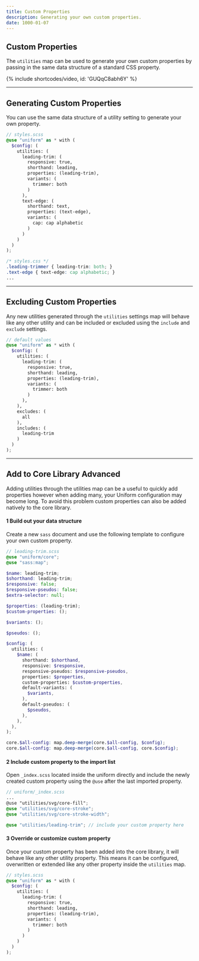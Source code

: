 ```yaml
---
title: Custom Properties
description: Generating your own custom properties.
date: 1000-01-07
---
```


## Custom Properties

The `utilities` map can be used to generate your own custom properties by passing in the same data structure of a standard CSS property.

{% include shortcodes/video, id: 'GUQqC8abh6Y' %}

---

## Generating Custom Properties

You can use the same data structure of a utility setting to generate your own property.

```scss
// styles.scss
@use "uniform" as * with (
  $config: (
    utilities: (
      leading-trim: (
        responsive: true,
        shorthand: leading,
        properties: (leading-trim),
        variants: (
          trimmer: both
        )
      ),
      text-edge: (
        shorthand: text,
        properties: (text-edge),
        variants: (
          cap: cap alphabetic
        )
      )
    )
  )
);
```

```css
/* styles.css */
.leading-trimmer { leading-trim: both; }
.text-edge { text-edge: cap alphabetic; }
...
```

---

## Excluding Custom Properties

Any new utilities generated through the `utilities` settings map will behave like any other utility and can be included or excluded using the `include` and `exclude` settings.

```scss
// default values
@use "uniform" as * with (
  $config: (
    utilities: (
      leading-trim: (
        responsive: true,
        shorthand: leading,
        properties: (leading-trim),
        variants: (
          trimmer: both
        )
      ),
    ),
    excludes: (
      all
    ),
    includes: (
      leading-trim
    )
  )
);
```

---

## Add to Core Library <span class="ml-6 inline-flex align-items-center px-8 h-20 font-sm leading-0 font-bold radius-round bg-blue bg-brighten-500 text-white align-middle">Advanced</span>

Adding utilities through the utilities map can be a useful to quickly add properties however when adding many, your Uniform configuration may become long. To avoid this problem custom properties can also be added natively to the core library.

<h4><span class="w-24 h-24 mr-8 inline-flex align-items-center justify-content-center font-sm font-700 leading-0 bg-silver-200 leading-0 text-black radius-round">1</span> Build out your data structure</h4>

Create a new `sass` document and use the following template to configure your own custom property.

```scss
// leading-trim.scss
@use "uniform/core";
@use "sass:map";

$name: leading-trim;
$shorthand: leading-trim;
$responsive: false;
$responsive-pseudos: false;
$extra-selector: null;

$properties: (leading-trim);
$custom-properties: ();

$variants: ();

$pseudos: ();

$config: (
  utilities: (
    $name: (
      shorthand: $shorthand,
      responsive: $responsive,
      responsive-pseudos: $responsive-pseudos,
      properties: $properties,
      custom-properties: $custom-properties,
      default-variants: (
        $variants,
      ),
      default-pseudos: (
        $pseudos,
      ),
    ),
  ),
);

core.$all-config: map.deep-merge(core.$all-config, $config);
core.$all-config: map.deep-merge(core.$all-config, core.$config);
```

<h4><span class="w-24 h-24 mr-8 inline-flex align-items-center justify-content-center font-sm font-700 leading-0 bg-silver-200 leading-0 text-black radius-round">2</span> Include custom property to the import list</h4>

Open `_index.scss` located inside the uniform directly and include the newly created custom property using the `@use` after the last imported property.

```scss
// uniform/_index.scss
...
@use "utilities/svg/core-fill";
@use "utilities/svg/core-stroke";
@use "utilities/svg/core-stroke-width";

@use "utilities/leading-trim"; // include your custom property here
```

<h4><span class="w-24 h-24 mr-8 inline-flex align-items-center justify-content-center font-sm font-700 leading-0 bg-silver-200 leading-0 text-black radius-round">3</span> Override or customize custom property</h4>

Once your custom property has been added into the core library, it will behave like any other utility property. This means it can be configured, overwritten or extended like any other property inside the `utilities` map.

```scss
// styles.scss
@use "uniform" as * with (
  $config: (
    utilities: (
      leading-trim: (
        responsive: true,
        shorthand: leading,
        properties: (leading-trim),
        variants: (
          trimmer: both
        )
      )
    )
  )
);
```
